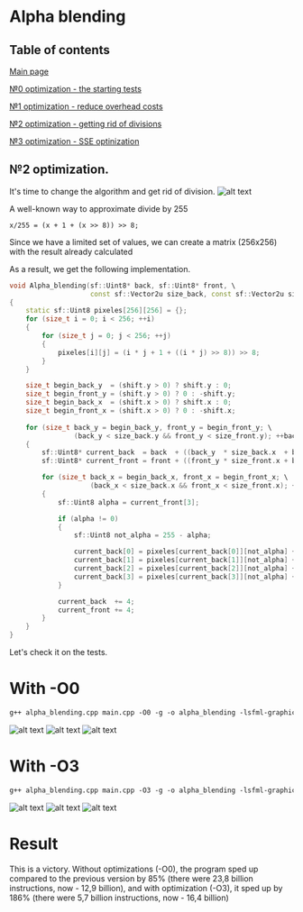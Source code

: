 # Alpha blending

## Table of contents

[Main page](https://github.com/Panterrich/Alpha_blending)

[№0 optimization - the starting tests](https://github.com/Panterrich/Alpha_blending/tree/ver_0)

[№1 optimization - reduce overhead costs](https://github.com/Panterrich/Alpha_blending/tree/ver_1)

[№2 optimization - getting rid of divisions](https://github.com/Panterrich/Alpha_blending/tree/ver_2)

[№3 optimization - SSE optinization](https://github.com/Panterrich/Alpha_blending/tree/ver_3)
## №2 optimization.

It's time to change the algorithm and get rid of division.
![alt text](Images/angry.jpg)

A well-known way to approximate divide by 255
```
x/255 = (x + 1 + (x >> 8)) >> 8;
```

Since we have a limited set of values, we can create a matrix (256x256) with the result already calculated

As a result, we get the following implementation.

```C++
void Alpha_blending(sf::Uint8* back, sf::Uint8* front, \
                    const sf::Vector2u size_back, const sf::Vector2u size_front, const sf::Vector2i shift)
{
    static sf::Uint8 pixeles[256][256] = {};
    for (size_t i = 0; i < 256; ++i)
    {
        for (size_t j = 0; j < 256; ++j)
        {
            pixeles[i][j] = (i * j + 1 + ((i * j) >> 8)) >> 8;
        }
    }

    size_t begin_back_y  = (shift.y > 0) ? shift.y : 0;
    size_t begin_front_y = (shift.y > 0) ? 0 : -shift.y;
    size_t begin_back_x  = (shift.x > 0) ? shift.x : 0;
    size_t begin_front_x = (shift.x > 0) ? 0 : -shift.x;
    
    for (size_t back_y = begin_back_y, front_y = begin_front_y; \
                (back_y < size_back.y && front_y < size_front.y); ++back_y, ++front_y)
    {
        sf::Uint8* current_back  = back  + ((back_y  * size_back.x  + begin_back_x)  << 2);
        sf::Uint8* current_front = front + ((front_y * size_front.x + begin_front_x) << 2);

        for (size_t back_x = begin_back_x, front_x = begin_front_x; \
                    (back_x < size_back.x && front_x < size_front.x); ++back_x, ++front_x)
        {
            sf::Uint8 alpha = current_front[3];

            if (alpha != 0)
            {
                sf::Uint8 not_alpha = 255 - alpha;

                current_back[0] = pixeles[current_back[0]][not_alpha] + pixeles[current_front[0]][alpha];
                current_back[1] = pixeles[current_back[1]][not_alpha] + pixeles[current_front[1]][alpha];
                current_back[2] = pixeles[current_back[2]][not_alpha] + pixeles[current_front[2]][alpha];
                current_back[3] = pixeles[current_back[3]][not_alpha] + pixeles[current_front[3]][alpha];
            }

            current_back  += 4;
            current_front += 4;
        }
    }
}
```

Let's check it on the tests.
# With -O0 
```makefile
g++ alpha_blending.cpp main.cpp -O0 -g -o alpha_blending -lsfml-graphics 
```

![alt text](Images/test_2(0).png "The hottest function")
![alt text](Images/test_2(1).png "Important thing")
![alt text](Images/test2_graph.svg "Graph profile")

# With -O3

```makefile
g++ alpha_blending.cpp main.cpp -O3 -g -o alpha_blending -lsfml-graphics 
```

![alt text](Images/test_2(2).png "The hottest function")
![alt text](Images/test_2(3).png "Important thing")
![alt text](Images/test2_1graph.svg "Graph profile")

# Result 

This is a victory. Without optimizations (-O0), the program sped up compared to the previous version by 85% (there were 23,8 billion instructions, now - 12,9 billion), and with optimization (-O3), it sped up by 186% (there were 5,7 billion instructions, now - 16,4 billion)
